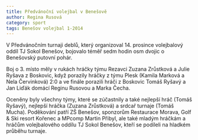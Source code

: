 ```yaml
---
title: Předvánoční volejbal v Benešově
author: Regina Rusová
category: sport
tags: Benešov volejbal 1-2014
---
```


V Předvánočním turnaji deblů, který organizoval 14. prosince volejbalový oddíl TJ Sokol Benešov, bojovalo téměř sedm hodin osm dvojic o Benešovský putovní pohár.

Boj o 3. místo měly v rukách hráčky týmu Rezavci Zuzana Zrůstková a Julie Ryšava z Boskovic, když porazily hráčky z týmu Plesk (Kamila Marková a Nela Červinková) 2:0 a ve finále porazili hráči z Boskovic Tomáš Ryšavý a Jan Liďák domácí Reginu Rusovou a Marka Čecha.

Oceněny byly všechny týmy, které se zúčastnily a také nejlepší hráč (Tomáš Ryšavý), nejlepší hráčka (Zuzana Zrůstková) a srdcař turnaje (Tomáš Mucha). Poděkování patří ZŠ Benešov, sponzorům Restaurace Morava, Golf & Ski resort Kořenec a MPcomp Martin Přibyl, ale také mladým hráčkám a hráčům volejbalového oddílu TJ Sokol Benešov, kteří se podíleli na hladkém průběhu turnaje.